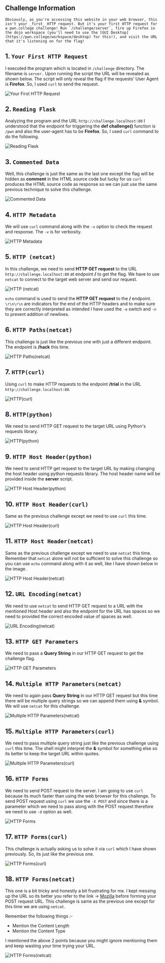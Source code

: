 
## Challenge Information

```
Obviously, as you're accessing this website in your web browser, this isn't your _first_ HTTP request. But it's your first HTTP request for a pwn.college challenge! Run `/challenge/server`, fire up Firefox in the dojo workspace (you'll need to use the [GUI Desktop](https://pwn.college/workspace/desktop) for this!), and visit the URL that it's listening on for the flag!
```


## 1. `Your First HTTP Request`

I executed the program which is located in `/challenge` directory. The filename is `server.` Upon running the script the URL will be revealed as shown below.
The script will only reveal the flag if the requests' User Agent is **Firefox**. So, I used `curl` to send the request.

![Your First HTTP Request](./Images/Img1.png)


## 2. `Reading Flask`

Analyzing the program and the URL `http://challenge.localhost:80` I understood that the endpoint for triggering the **def challenge()** function is `/pwn` and also the user-agent has to be **Firefox**. So, I used `curl` command to do the following.

![Reading Flask](./Images/Img2.png)


## 3. `Commented Data`

Well, this challenge is just the same as the last one except the flag will be hidden as **comment** in the HTML source code but lucky for us `curl` produces the HTML source code as response so we can just use the same previous technique to solve this challenge.

![Commented Data](./Images/Img3.png)


## 4. `HTTP Metadata`

We will use `curl` command along with the `-v` option to check the request and response. The `-v` is for verbosity.

![HTTP Metadata](./Images/Img4.png)


## 5. `HTTP (netcat)`

In this challenge, we need to send **HTTP GET request** to the URL `http://challenge.localhost:80` at endpoint **/** to get the flag. We have to use `netcat` to connect to the target web server and send our request.

![HTTP (netcat)](./Images/Img5.png)

`echo` command is used to send the **HTTP GET request** to the **/** endpoint. `\r\n\r\n` are indicators for the end of the HTTP headers and to make sure they are correctly interpreted as intended I have used the `-e` switch and `-n` to prevent addition of newlines.


## 6. `HTTP Paths(netcat)`

This challenge is just like the previous one with just a different endpoint. The endpoint is **/hack** this time.

![HTTP Paths(netcat)](./Images/Img6.png)


## 7. `HTTP(curl)`

Using `curl` to make HTTP requests to the endpoint **/trial** in the URL `http://challenge.localhost:80`.

![HTTP(curl)](./Images/Img7.png)


## 8. `HTTP(python)`

We need to send HTTP GET request to the target URL using Python's requests library.

![HTTP(python)](./Images/Img8.png)


## 9. `HTTP Host Header(python)`

We need to send HTTP get request to the target URL by making changing the host header using python requests library. The host header name will be provided inside the **server** script.

![HTTP Host Header(python)](./Images/Img9.png)


## 10. `HTTP Host Header(curl)`

Same as the previous challenge except we need to use `curl` this time.

![HTTP Host Header(curl)](./Images/Img10.png)


## 11. `HTTP Host Header(netcat)`

Same as the previous challenge except we need to use `netcat` this time. Remember that `netcat` alone will not be sufficient to solve this challenge so you can use `echo` command along with it as well, like I have shown below in the image.

![HTTP Host Header(netcat)](./Images/Img11.png)


## 12. `URL Encoding(netcat)`

We need to use `netcat` to send HTTP GET request to a URL with the mentioned Host header and also the endpoint for the URL has spaces so we need to provided the correct encoded value of spaces as well.

![URL Encoding(netcat)](./Images/Img11.png)


## 13. `HTTP GET Parameters`

We need to pass a **Query String** in our HTTP GET request to get the challenge flag.

![HTTP GET Parameters](./Images/Img13.png)


## 14. `Multiple HTTP Parameters(netcat)`

We need to again pass **Query String** in our HTTP GET request but this time there will be multiple query strings so we can append them using **&** symbol. We will use `netcat` for this challenge.

![Multiple HTTP Parameters(netcat)](./Images/Img14.png)


## 15. `Multiple HTTP Parameters(curl)`

We need to pass multiple query string just like the previous challenge using `curl` this time. The shell might interpret the **&** symbol for something else so its better to keep the target URL within quotes.

![Multiple HTTP Parameters(curl)](./Images/Img15.png)


## 16. `HTTP Forms`

We need to send POST request to the server. I am going to use `curl` because its much faster than using the web browser for this challenge. To send POST request using `curl` we use the `-X POST` and since there is a parameter which we need to pass along with the POST request therefore we need to use `-d` option as well.

![HTTP Forms](./Images/Img16.png)


## 17. `HTTP Forms(curl)`

This challenge is actually asking us to solve it via `curl` which I have shown previously. So, its just like the previous one.

![HTTP Forms(curl)](./Images/Img17.png)


## 18. `HTTP Forms(netcat)`

This one is a bit tricky and honestly a bit frustrating for me. I kept messing up the URL so its better you refer to the link -> [Mozilla](https://developer.mozilla.org/en-US/docs/Web/HTTP/Methods/POST) before forming your POST request URL. This challenge is same as the previous one except for this time we are using `netcat`.

Remember the following things :-
- Mention the Content Length
- Mention the Content Type

I mentioned the above 2 points because you might ignore mentioning them and keep wasting your time trying your URL.

![HTTP Forms(netcat)](./Images/Img18.png)

